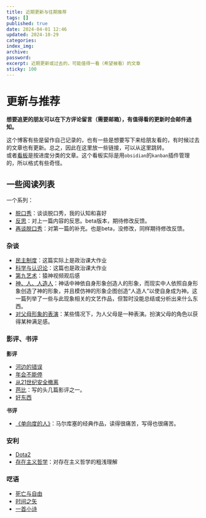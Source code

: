 ```yaml
---
title: 近期更新与往期推荐
tags: []
published: true
date: 2024-04-01 12:46
updated: 2024-10-29
categories:
index_img:
archive:
password:
excerpt: 近期更新或过去的，可能值得一看（希望被看）的文章
sticky: 100
---
```

# 更新与推荐

**想要追更的朋友可以在下方评论留言（需要邮箱），有值得看的更新时会邮件通知。**

这个博客有些是留作自己记录的，也有一些是想要写下来给朋友看的，有时候过去的文章也有更新。总之，因此在这里放一些链接，可以从这里跳转。  
或者[看板](kanban.md)是按进度分类的文章。这个看板实际是用`obsidian`的`kanban`插件管理的，所以格式有些奇怪。
## 一些阅读列表
一个系列：
- [脱口秀](/hexo/essays/talkshow)：谈谈脱口秀，我的认知和喜好
- [反思](/hexo/essays/introspection)：对上一篇内容的反思。beta版本，期待修改反馈。
- [再谈脱口秀](/hexo/essays/talkshow-patch)：对第一篇的补充。也是beta，没修改，同样期待修改反馈。

### 杂谈
- [民主制度](/hexo/essays/democracyold)：这篇实际上是政治课大作业
- [科学与认识论](/hexo/essays/science)：这篇也是政治课大作业
- [第九艺术](/hexo/essays/art9game)：猿神视频观后感
- [神、人、人造人](/hexo/essays/replicant)：神话中神依自身形象创造人的形象，而现实中人依照自身形象创造了神的形象，并且模仿神的形象企图创造“人造人”以使自身成为神。这一篇列举了一些与此现象相关的文艺作品，但暂时没能总结或分析出来什么东西。
- [对父母形象的表演](/hexo/memo/actingparents)：某些情况下，为人父母是一种表演。扮演父母的角色以获得某种满足感。

### 影评、书评

**影评**
- [河边的错误](/hexo/essays/onlytheriverflows)
- [年会不能停](/hexo/essays/JohnnyKeepWalking)
- [从21世纪安全撤离](/hexo/essays/evacuate)
- [芭比](/hexo/essays/Barbie)：写的头几篇影评之一。
- [好东西](/hexo/essays/herstory)

**书评**
- [《单向度的人》](/hexo/essays/one-dimensional-man)：马尔库塞的经典作品，读得很痛苦，写得也很痛苦。

### 安利

- [Dota2](/hexo/diary/ti12)
- [存在主义哲学](/hexo/essays/introexistentialism)：对存在主义哲学的粗浅理解

### 呓语

- [死亡与自由](/hexo/contemplation/free-and-death)
- [时间之矢](/hexo/memo/arrowoftime)
- [一首小诗](/hexo/memo/No)